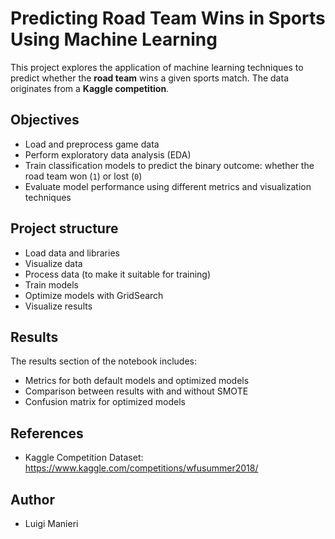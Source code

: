 # Predicting Road Team Wins in Sports Using Machine Learning

This project explores the application of machine learning techniques to predict whether the **road team** wins a given sports match. The data originates from a **Kaggle competition**.

## Objectives

- Load and preprocess game data
- Perform exploratory data analysis (EDA)
- Train classification models to predict the binary outcome: whether the road team won (`1`) or lost (`0`)
- Evaluate model performance using different metrics and visualization techniques

## Project structure

- Load data and libraries
- Visualize data
- Process data (to make it suitable for training)
- Train models
- Optimize models with GridSearch
- Visualize results

## Results

The results section of the notebook includes:
- Metrics for both default models and optimized models
- Comparison between results with and without SMOTE 
- Confusion matrix for optimized models

## References

- Kaggle Competition Dataset: https://www.kaggle.com/competitions/wfusummer2018/

## Author

- Luigi Manieri